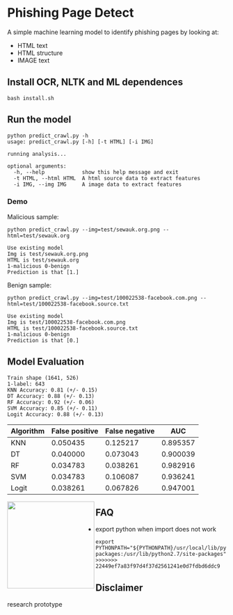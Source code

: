 # Phishing Page Detect

A simple machine learning model to identify phishing pages by looking at:

* HTML text
* HTML structure
* IMAGE text

## Install OCR, NLTK and ML dependences
```
bash install.sh
```

## Run the model

```
python predict_crawl.py -h
usage: predict_crawl.py [-h] [-t HTML] [-i IMG]

running analysis...

optional arguments:
  -h, --help            show this help message and exit
  -t HTML, --html HTML  A html source data to extract features
  -i IMG, --img IMG     A image data to extract features

```

### Demo

Malicious sample:
```
python predict_crawl.py --img=test/sewauk.org.png --html=test/sewauk.org

Use existing model
Img is test/sewauk.org.png
HTML is test/sewauk.org
1-malicious 0-benign
Prediction is that [1.]
```

Benign sample:
```
python predict_crawl.py --img=test/100022538-facebook.com.png --html=test/100022538-facebook.source.txt

Use existing model
Img is test/100022538-facebook.com.png
HTML is test/100022538-facebook.source.txt
1-malicious 0-benign
Prediction is that [0.]
```

## Model Evaluation
```
Train shape (1641, 526)
1-label: 643
KNN Accuracy: 0.81 (+/- 0.15)
DT Accuracy: 0.88 (+/- 0.13)
RF Accuracy: 0.92 (+/- 0.06)
SVM Accuracy: 0.85 (+/- 0.11)
Logit Accuracy: 0.88 (+/- 0.13)
```

| Algorithm       | False positive          | False negative  | AUC     |
| ----------------|-------------------------| ----------------|---------|
| KNN             | 0.050435                | 0.125217        |0.895357 |
| DT              | 0.040000                | 0.073043        |0.900039 |
| RF              | 0.034783                | 0.038261        |0.982916 |
| SVM             | 0.034783                | 0.106087        |0.936241 |
| Logit           | 0.038261                | 0.067826        |0.947001 |
<img align="left" width="200" height="200" src="https://github.com/ririhedou/phishingdetect/blob/master/data/roc.png">



## FAQ

- export python when import does not work
```
export PYTHONPATH="${PYTHONPATH}/usr/local/lib/python2.7/site-packages:/usr/lib/python2.7/site-packages"
>>>>>>> 22449ef7a83f97d4f37d2561241e0d7fdbd6ddc9
```


## Disclaimer

research prototype

